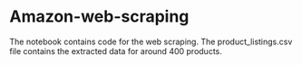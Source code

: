 # Amazon-web-scraping

The notebook contains code for the web scraping.
The product_listings.csv file contains the extracted data for around 400 products.
